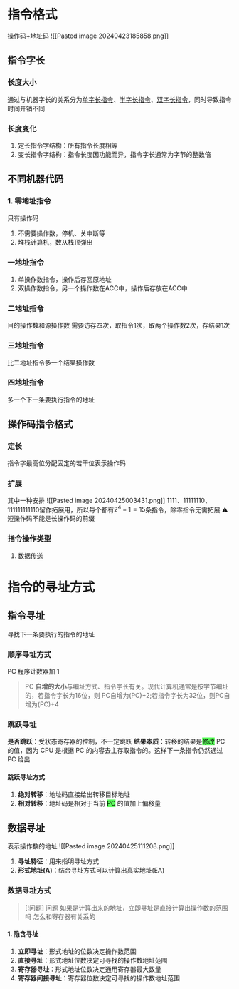 # 指令格式
操作码+地址码
![[Pasted image 20240423185858.png]]
## 指令字长
### 长度大小
通过与机器字长的关系分为<u>单字长指令</u>、<u>半字长指令</u>、<u>双字长指令</u>，同时导致指令时间开销不同
### 长度变化
1. 定长指令字结构：所有指令长度相等
2. 变长指令字结构：指令长度因功能而异，指令字长通常为字节的整数倍
## 不同机器代码
### 1. 零地址指令
只有操作码
1. 不需要操作数，停机、关中断等
2. 堆栈计算机，数从栈顶弹出
### 一地址指令
1. 单操作数指令，操作后存回原地址
2. 双操作数指令，另一个操作数在ACC中，操作后存放在ACC中
### 二地址指令
目的操作数和源操作数
需要访存四次，取指令1次，取两个操作数2次，存结果1次   
### 三地址指令
比二地址指令多一个结果操作数
### 四地址指令
多一个下一条要执行指令的地址
## 操作码指令格式
### 定长
指令字最高位分配固定的若干位表示操作码
### 扩展
其中一种安排
![[Pasted image 20240425003431.png]]
1111、11111110、111111111110留作拓展用，所以每个都有$2^4-1=15$条指令，除零指令无需拓展
⚠️ 短操作码不能是长操作码的前缀
### 指令操作类型
1. 数据传送
# 指令的寻址方式
## 指令寻址
寻找下一条要执行的指令的地址
### 顺序寻址方式
PC 程序计数器加 1
> PC **自增的大小**与编址方式、指令字长有关。现代计算机通常是按字节编址的，若指令字长为16位，则 PC自增为(PC)+2;若指令字长为32位，则PC自增为(PC)+4

### 跳跃寻址
**是否跳跃**：受状态寄存器的控制，不一定跳跃
**结果本质**：转移的结果是<mark style="background: #06FF06A6;">修改</mark> PC 的值，因为 CPU 是根据 PC 的内容去主存取指令的。这样下一条指令仍然通过 PC 给出
#### 跳跃寻址方式
1. **绝对转移**：地址码直接给出转移目标地址
2. **相对转移**：地址码是相对于当前 <mark style="background: #06FF06A6;">PC</mark> 的值加上偏移量
## 数据寻址
表示操作数的地址
![[Pasted image 20240425111208.png]]
1. **寻址特征**：用来指明寻址方式
2. **形式地址(A)**：结合寻址方式可以计算出真实地址(EA)
### 数据寻址方式

> [!问题] 问题
> 如果是计算出来的地址，立即寻址是直接计算出操作数的范围吗
> 怎么和寄存器有关系的
#### 1. 隐含寻址


1. **立即寻址**：形式地址的位数决定操作数范围
2. **直接寻址**：形式地址位数决定可寻找的操作数地址范围
3. **寄存器寻址**：形式地址位数决定通用寄存器最大数量
4. **寄存器间接寻址**：寄存器位数决定可寻找的操作数地址范围


